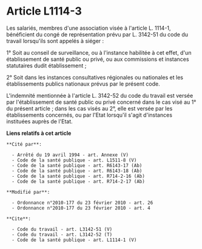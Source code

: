 # Article L1114-3

Les salariés, membres d'une association visée à l'article L. 1114-1, bénéficient du congé de représentation prévu par L.
3142-51 du code du travail lorsqu'ils sont appelés à siéger : 

1° Soit au conseil de surveillance, ou à l'instance habilitée à cet effet, d'un établissement de santé public ou privé, ou
aux commissions et instances statutaires dudit établissement ; 

2° Soit dans les instances consultatives régionales ou nationales et les établissements publics nationaux prévus par le
présent code. 

L'indemnité mentionnée à l'article L. 3142-52 du code du travail est versée par l'établissement de santé public ou privé
concerné dans le cas visé au 1° du présent article ; dans les cas visés au 2°, elle est versée par les établissements
concernés, ou par l'Etat lorsqu'il s'agit d'instances instituées auprès de l'Etat.

**Liens relatifs à cet article**

	**Cité par**:

	  - Arrêté du 19 avril 1994 - art. Annexe (V)
	  - Code de la santé publique - art. L1511-8 (V)
	  - Code de la santé publique - art. R6143-17 (Ab)
	  - Code de la santé publique - art. R6143-18 (Ab)
	  - Code de la santé publique - art. R714-2-16 (Ab)
	  - Code de la santé publique - art. R714-2-17 (Ab)

	**Modifié par**:

	  - Ordonnance n°2010-177 du 23 février 2010 - art. 26
	  - Ordonnance n°2010-177 du 23 février 2010 - art. 4

	**Cite**:

	  - Code du travail - art. L3142-51 (V)
	  - Code du travail - art. L3142-52 (T)
	  - Code de la santé publique - art. L1114-1 (V)
